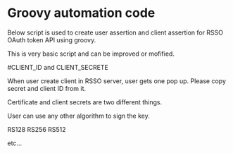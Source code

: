 # Groovy automation code

Below script is used to create user assertion and client assertion for RSSO OAuth token API using groovy.

This is very basic script and can be improved or mofified.

#CLIENT_ID and CLIENT_SECRETE

When user create client in RSSO server, user gets one pop up. Please copy secret and client ID from it.

Certificate and client secrets are two different things.


User can use any other algorithm to sign the key.

RS128
RS256
RS512

etc...
 

